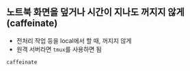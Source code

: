 ## 노트북 화면을 덮거나 시간이 지나도 꺼지지 않게 (caffeinate)

- 전처리 작업 등을 local에서 할 때, 꺼지지 않게
- 원격 서버라면 `tmux`를 사용하면 됨

``` sh
caffeinate
```